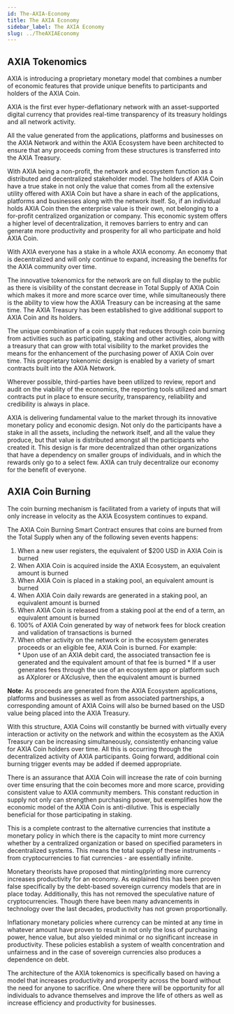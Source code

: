 ```yaml
---
id: The-AXIA-Economy
title: The AXIA Economy
sidebar_label: The AXIA Economy
slug: ../TheAXIAEconomy
---
```


## AXIA Tokenomics

AXIA is introducing a proprietary monetary model that combines a number of economic features that provide unique benefits to participants and holders of the AXIA Coin. 

AXIA is the first ever hyper-deflationary network with an asset-supported digital currency that provides real-time transparency of its treasury holdings and all network activity. 

All the value generated from the applications, platforms and businesses on the AXIA Network and within the AXIA Ecosystem have been architected to ensure that any proceeds coming from these structures is transferred into the AXIA Treasury. 

With AXIA being a non-profit, the network and ecosystem function as a distributed and decentralized stakeholder model. The holders of AXIA Coin have a true stake in not only the value that comes from all the extensive utility offered with AXIA Coin but have a share in each of the applications, platforms and businesses along with the network itself. So, if an individual holds AXIA Coin then the enterprise value is their own, not belonging to a for-profit centralized organization or company. This economic system offers a higher level of decentralization, it removes barriers to entry and can generate more productivity and prosperity for all who participate and hold AXIA Coin. 

With AXIA everyone has a stake in a whole AXIA economy. An economy that is decentralized and will only continue to expand, increasing the benefits for the AXIA community over time. 

The innovative tokenomics for the network are on full display to the public as there is visibility of the constant decrease in Total Supply of AXIA Coin which makes it more and more scarce over time, while simultaneously there is the ability to view how the AXIA Treasury can be increasing at the same time. The AXIA Treasury has been established to give additional support to AXIA Coin and its holders. 

The unique combination of a coin supply that reduces through coin burning from activities such as participating, staking and other activities, along with a treasury that can grow with total visibility to the market provides the means for the enhancement of the purchasing power of AXIA Coin over time. This proprietary tokenomic design is enabled by a variety of smart contracts built into the AXIA Network.

Wherever possible, third-parties have been utilized to review, report and audit on the viability of the economics, the reporting tools utilized and smart contracts put in place to ensure security, transparency, reliability and credibility is always in place.  

AXIA is delivering fundamental value to the market through its innovative monetary policy and economic design. Not only do the participants have a stake in all the assets, including the network itself, and all the value they produce, but that value is distributed amongst all the participants who created  it. This design is far more decentralized than other organizations that have a dependency on smaller groups of individuals, and in which the rewards only go to a select few. AXIA can truly decentralize our economy for the benefit of everyone. 

## AXIA Coin Burning

The coin burning mechanism is facilitated from a variety of inputs that will only increase in velocity as the AXIA Ecosystem continues to expand. 

The AXIA Coin Burning Smart Contract ensures that coins are burned from the Total Supply when any of the following seven events happens:

1. When a new user registers, the equivalent of $200 USD in AXIA Coin is burned
2. When AXIA Coin is acquired inside the AXIA Ecosystem, an equivalent amount is burned
3. When AXIA Coin is placed in a staking pool, an equivalent amount is burned
4. When AXIA Coin daily rewards are generated in a staking pool, an equivalent amount is burned
5. When AXIA Coin is released from a staking pool at the end of a term, an equivalent amount is burned
6. 100% of AXIA Coin generated by way of network fees for block creation and validation of transactions is burned
7. When other activity on the network or in the ecosystem generates proceeds or an eligible fee, AXIA Coin is burned. For example:  
       * Upon use of an AXIA debit card, the associated transaction fee is generated and the equivalent amount of that fee is burned
       * If a user generates fees through the use of an ecosystem app or platform such as AXplorer or AXclusive, then the equivalent amount is burned  

**Note:** As proceeds are generated from the AXIA Ecosystem applications, platforms and businesses as well as from associated partnerships, a corresponding amount of AXIA Coins will also be burned based on the USD value being placed into the AXIA Treasury.  

With this structure, AXIA Coins will constantly be burned with virtually every interaction or activity on the network and within the ecosystem as the AXIA Treasury can be increasing simultaneously, consistently enhancing value for AXIA Coin holders over time. All this is occurring through the decentralized activity of AXIA participants. Going forward, additional coin burning trigger events may be added if deemed appropriate. 

There is an assurance that AXIA Coin will increase the rate of coin burning over time ensuring that the coin becomes more and more scarce, providing consistent value to AXIA community members. This constant reduction in supply not only can strengthen purchasing power, but exemplifies how the economic model of the AXIA Coin is anti-dilutive. This is especially beneficial for those participating in staking.

This is a complete contrast to the alternative currencies that institute a monetary policy in which there is the capacity to mint more currency whether by a centralized organization or based on specified parameters in decentralized systems. This means the total supply of these instruments - from cryptocurrencies to fiat currencies - are essentially infinite.

Monetary theorists have proposed that minting/printing more currency increases productivity for an economy. As explained this has been proven false specifically by the debt-based sovereign currency models that are in place today. Additionally, this has not removed the speculative nature of cryptocurrencies. Though there have been many advancements in technology over the last decades, productivity has not grown proportionally. 

Inflationary monetary policies where currency can be minted at any time in whatever amount have proven to result in not only the loss of purchasing power, hence value, but also yielded minimal or no significant increase in productivity. These policies establish a system of wealth concentration and unfairness and in the case of sovereign currencies also produces a dependence on debt. 

The architecture of the AXIA tokenomics is specifically based on having a model that increases productivity and prosperity across the board without the need for anyone to sacrifice. One where there will be opportunity for all individuals to advance themselves and improve the life of others as well as increase efficiency and productivity for businesses.
















